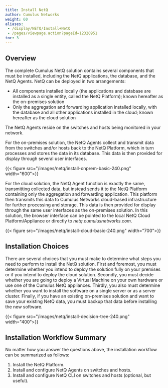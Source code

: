 ```yaml
---
title: Install NetQ
author: Cumulus Networks
weight: 60
aliases:
 - /display/NETQ/Install+NetQ
 - /pages/viewpage.action?pageId=12320951
toc: 3
---
```

## Overview

The complete Cumulus NetQ solution contains several components that must be installed, including the NetQ applications, the database, and the NetQ Agents. NetQ can be deployed in two arrangements:

- All components installed locally (the applications and database are installed as a single entity, called the NetQ Platform); known hereafter as the on-premises solution
- Only the aggregation and forwarding application installed locally, with the database and all other applications installed in the cloud; known hereafter as the cloud solution

The NetQ Agents reside on the switches and hosts being monitored in your network.

For the on-premises solution, the NetQ Agents collect and transmit data from the switches and/or hosts back to the NetQ Platform, which in turn processes and stores the data in its database. This data is then provided for display through several user interfaces.

{{< figure src="/images/netq/install-onprem-basic-240.png" width="600">}}

For the cloud solution, the NetQ Agent function is exactly the same, transmitting collected data, but instead sends it to the NetQ Platform containing only the aggregation and forwarding application. This platform then transmits this data to Cumulus Networks cloud-based infrastructure for further processing and storage. This data is then provided for display through the same user interfaces as the on-premises solution. In this solution, the browser interface can be pointed to the local NetQ Cloud Platform/Appliance or directly to *netq.cumulusnetworks.com*.

{{< figure src="/images/netq/install-cloud-basic-240.png" width="700">}}

## Installation Choices

There are several choices that you must make to determine what steps you need to perform to install the NetQ solution. First and foremost, you must determine whether you intend to deploy the solution fully on your premises or if you intend to deploy the cloud solution. Secondly, you must decide whether you are going to deploy a Virtual Machine on your own hardware or use one of the Cumulus NetQ appliances. Thirdly, you also must determine whether you want to install the software on a single server or as a server cluster. Finally, if you have an existing on-premises solution and want to save your existing NetQ data, you must backup that data before installing the new software.

{{< figure src="/images/netq/install-decision-tree-240.png" width="400">}}

## Installation Workflow Summary

No matter how you answer the questions above, the installation workflow can be summarized as follows:

1. Install the NetQ Platform.
2. Install and configure NetQ Agents on switches and hosts.
3. Install and configure NetQ CLI on switches and hosts (optional, but useful).

<!-- ## Get Started

Follow the instructions contained in the section identified in these tables based on your answers to the installation choices you have made.

### Single Server

| On Prem/ Cloud | VM + Your HW/ Cumulus NetQ HW | Get Started Here |
| ---- | ---- | ---- |
| On premises | VM + your hardware | {{<link url="Cumulus-NetQ-Deployment-Guide" text="Prepare Your Hardware and VM for a NetQ On-premises Deployment">}} |
| On premises | NetQ 2.4 Appliance | {{<link url="Cumulus-NetQ-Deployment-Guide" text="Prepare Your New NetQ Appliance for a NetQ On-premises Deployment">}} |
| Cloud | VM + your hardware | {{<link url="Cumulus-NetQ-Deployment-Guide" text="Prepare Your Hardware and VM for a NetQ Cloud Deployment">}} |
| Cloud | NetQ 2.4 Cloud Appliance | {{<link url="Cumulus-NetQ-Deployment-Guide" text="Prepare Your New NetQ Cloud Appliance for a NetQ Cloud Deployment">}} |
| On premises, cloud | NetQ 2.3 and earlier Appliances | {{<link url="Cumulus-NetQ-Deployment-Guide" text="Prepare Your Existing NetQ Appliances for a NetQ 2.4 Deployment">}} |

### Server Cluster

| On Prem/ Cloud | VM + Your HW/ Cumulus NetQ HW | Get Started Here |
| ---- | ---- | ---- |
| On premises | VM + your hardware | {{<link url="Cumulus-NetQ-Deployment-Guide" text="Prepare Your Hardware and VM for a NetQ On-premises Cluster Deployment">}} |
| On premises | NetQ Appliance | {{<link url="Cumulus-NetQ-Deployment-Guide" text="Prepare Your New NetQ Appliances for a NetQ On-premises Cluster Deployment">}} |
| Cloud | VM + your hardware | {{<link url="Cumulus-NetQ-Deployment-Guide" text="Prepare Your Hardware and VM for a NetQ Cloud Cluster Deployment">}} |
| Cloud | NetQ Cloud Appliance | {{<link url="Cumulus-NetQ-Deployment-Guide" text="Prepare Your New NetQ Cloud Appliance for a NetQ Cloud Cluster Deployment">}} |
| On premises, cloud | NetQ 2.3 and earlier Appliances | {{<link url="Cumulus-NetQ-Deployment-Guide" text="Prepare Your Existing NetQ Appliances for a NetQ 2.4 Cluster Deployment">}} |

After you have completed the necessary preparations, you can install the NetQ software and Agents. -->
